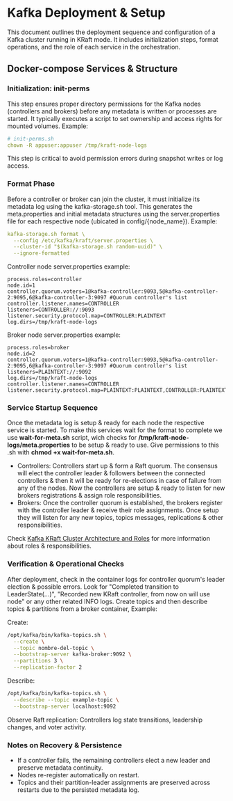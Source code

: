 # Kafka Deployment & Setup

This document outlines the deployment sequence and configuration of a Kafka cluster running in KRaft mode. It includes initialization steps, format operations, and the role of each service in the orchestration.

## Docker-compose Services & Structure

### Initialization: init-perms

This step ensures proper directory permissions for the Kafka nodes (controllers and brokers) before any metadata is written or processes are started. It typically executes a script to set ownership and access rights for mounted volumes.
Example:

```yaml
# init-perms.sh
chown -R appuser:appuser /tmp/kraft-node-logs
```

This step is critical to avoid permission errors during snapshot writes or log access.

### Format Phase

Before a controller or broker can join the cluster, it must initialize its metadata log using the kafka-storage.sh tool. This generates the meta.properties and initial metadata structures using the server.properties file for each respective node (ubicated in config/{node_name}).
Example:

```yaml
kafka-storage.sh format \
  --config /etc/kafka/kraft/server.properties \
  --cluster-id "$(kafka-storage.sh random-uuid)" \
  --ignore-formatted
```

Controller node server.properties example:

```properties
process.roles=controller
node.id=1
controller.quorum.voters=1@kafka-controller:9093,5@kafka-controller-2:9095,6@kafka-controller-3:9097 #Quorum controller's list
controller.listener.names=CONTROLLER
listeners=CONTROLLER://:9093
listener.security.protocol.map=CONTROLLER:PLAINTEXT
log.dirs=/tmp/kraft-node-logs
```

Broker node server.properties example:

```properties
process.roles=broker
node.id=2
controller.quorum.voters=1@kafka-controller:9093,5@kafka-controller-2:9095,6@kafka-controller-3:9097 #Quorum controller's list
listeners=PLAINTEXT://:9092
log.dirs=/tmp/kraft-node-logs
controller.listener.names=CONTROLLER
listener.security.protocol.map=PLAINTEXT:PLAINTEXT,CONTROLLER:PLAINTEXT
```

### Service Startup Sequence

Once the metadata log is setup & ready for each node the respective service is started. To make this services wait for the format to complete we use **wait-for-meta.sh** script, wich checks for **/tmp/kraft-node-logs/meta.properties** to be setup & ready to use. Give permissions to this .sh with **chmod +x wait-for-meta.sh**.

 - Controllers: Controllers start up & form a Raft quorum. The consensus will elect the controller leader & followers between the connected controllers & then it will be ready for re-elections in case of failure from any of the nodes. Now the controllers are setup & ready to listen for new brokers registrations & assign role responsibilities.
 - Brokers: Once the controller quorum is established, the brokers register with the controller leader & receive their role assignments. Once setup they will listen for any new topics, topics messages, replications & other responsibilities.

Check [Kafka KRaft Cluster Architecture and Roles](docs/kafka-cluster.md) for more information about roles & responsibilities.

### Verification & Operational Checks

After deployment, check in the container logs for controller quorum's leader election & possible errors. Look for "Completed transition to LeaderState(...)", "Recorded new KRaft controller, from now on will use node" or any other related INFO logs.
Create topics and then describe topics & partitions from a broker container, Example:

Create:

```bash
/opt/kafka/bin/kafka-topics.sh \
  --create \
  --topic nombre-del-topic \
  --bootstrap-server kafka-broker:9092 \
  --partitions 3 \
  --replication-factor 2
```

Describe:

```bash
/opt/kafka/bin/kafka-topics.sh \
  --describe --topic example-topic \
  --bootstrap-server localhost:9092
```

Observe Raft replication:
Controllers log state transitions, leadership changes, and voter activity.

### Notes on Recovery & Persistence

 - If a controller fails, the remaining controllers elect a new leader and preserve metadata continuity.
 - Nodes re-register automatically on restart.
 - Topics and their partition-leader assignments are preserved across restarts due to the persisted metadata log.
